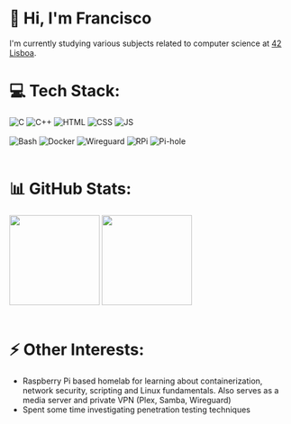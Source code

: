 👋 Hi, I'm Francisco
=====

I'm currently studying various subjects related to computer science at [42 Lisboa](https://www.42lisboa.com/).

# 💻 Tech Stack:
<div style="display: inline_block">
	 <img alt="C" src="https://img.shields.io/badge/c-%2300599C.svg?style=for-the-badge&logo=c&logoColor=white">
	 <img alt="C++" src="https://img.shields.io/badge/c++-%2300599C.svg?style=for-the-badge&logo=c%2B%2B&logoColor=white">
	 <img alt="HTML" src="https://img.shields.io/badge/html5-%23E34F26.svg?style=for-the-badge&logo=html5&logoColor=white">
	 <img alt="CSS" src="https://img.shields.io/badge/css3-%231572B6.svg?style=for-the-badge&logo=css3&logoColor=white">
	 <img alt="JS" src="https://img.shields.io/badge/javascript-%23323330.svg?style=for-the-badge&logo=javascript&logoColor=%23F7DF1E">
	 <br><br>
	 <img alt="Bash" src="https://img.shields.io/badge/shell_script-%23121011.svg?style=for-the-badge&logo=gnu-bash&logoColor=white">
	 <img alt="Docker" src="https://img.shields.io/badge/docker-%230db7ed.svg?style=for-the-badge&logo=docker&logoColor=white">
   <img alt="Wireguard" src="https://img.shields.io/badge/WireGuard-88171A.svg?style=for-the-badge&logo=WireGuard&logoColor=white">
	 <img alt="RPi" src="https://img.shields.io/badge/-RaspberryPi-C51A4A?style=for-the-badge&logo=Raspberry-Pi">
   <img alt="Pi-hole" src="https://img.shields.io/badge/Pihole-96060C.svg?style=for-the-badge&logo=Pi-hole&logoColor=white">
</div>
<br>

# 📊 GitHub Stats:

<div>
	<img height="160em" src="https://github-readme-stats.vercel.app/api?username=m3tra&hide_rank=true&show_icons=true&theme=vision-friendly-dark&hide_border=true&include_all_commits=true&count_private=true"/>
	<img height="160em" src="https://github-readme-stats.vercel.app/api/top-langs/?username=m3tra&layout=compact&langs_count=8&theme=vision-friendly-dark&hide_border=true"/>
</div>
<br>

# ⚡ Other Interests:

- Raspberry Pi based homelab for learning about containerization, network security, scripting and Linux fundamentals. Also serves as a media server and private VPN (Plex, Samba, Wireguard)
- Spent some time investigating penetration testing techniques
